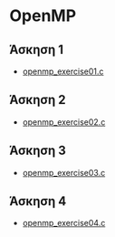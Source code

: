 # OpenMP

## Άσκηση 1

* [openmp_exercise01.c](openmp_exercise01.c)

## Άσκηση 2

* [openmp_exercise02.c](openmp_exercise02.c)

## Άσκηση 3

* [openmp_exercise03.c](openmp_exercise03.c)

## Άσκηση 4

* [openmp_exercise04.c](openmp_exercise04.c)